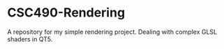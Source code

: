 # CSC490-Rendering
A repository for my simple rendering project. Dealing with complex GLSL shaders in QT5.
